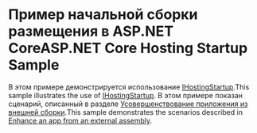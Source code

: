 # <a name="aspnet-core-hosting-startup-sample"></a><span data-ttu-id="87fa3-101">Пример начальной сборки размещения в ASP.NET Core</span><span class="sxs-lookup"><span data-stu-id="87fa3-101">ASP.NET Core Hosting Startup Sample</span></span>

<span data-ttu-id="87fa3-102">В этом примере демонстрируется использование [IHostingStartup](https://docs.microsoft.com/dotnet/api/microsoft.aspnetcore.hosting.ihostingstartup).</span><span class="sxs-lookup"><span data-stu-id="87fa3-102">This sample illustrates the use of [IHostingStartup](https://docs.microsoft.com/dotnet/api/microsoft.aspnetcore.hosting.ihostingstartup).</span></span> <span data-ttu-id="87fa3-103">В этом примере показан сценарий, описанный в разделе [Усовершенствование приложения из внешней сборки](https://docs.microsoft.com/aspnet/core/fundamentals/host/platform-specific-configuration).</span><span class="sxs-lookup"><span data-stu-id="87fa3-103">This sample demonstrates the scenarios described in [Enhance an app from an external assembly](https://docs.microsoft.com/aspnet/core/fundamentals/host/platform-specific-configuration).</span></span>

